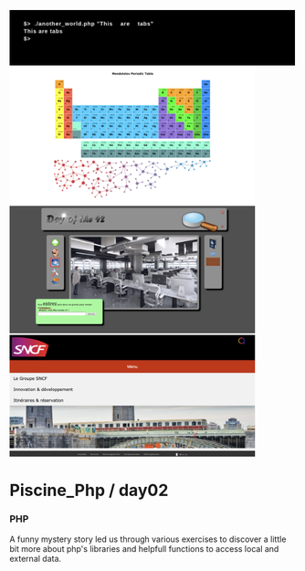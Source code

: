 <img src="../resources/images/another_world.png" width="500"><img src="../resources/images/mendeleiev.png" width="430"><img src="../resources/images/doft.png" width="430"><img src="../resources/images/menu.png" width="430">

# Piscine_Php / day02

### PHP

A funny mystery story led us through various exercises to discover a little bit more about php's libraries and helpfull functions to access local and external data.
